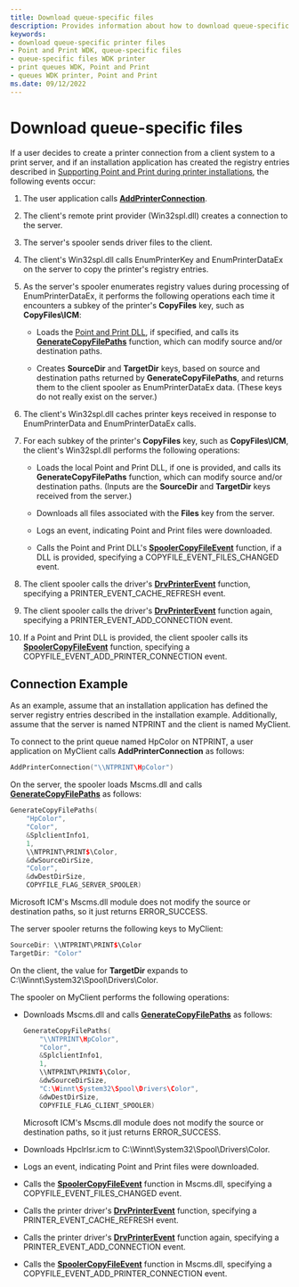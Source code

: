 ```yaml
---
title: Download queue-specific files
description: Provides information about how to download queue-specific files.
keywords:
- download queue-specific printer files
- Point and Print WDK, queue-specific files
- queue-specific files WDK printer
- print queues WDK, Point and Print
- queues WDK printer, Point and Print
ms.date: 09/12/2022
---
```


# Download queue-specific files

If a user decides to create a printer connection from a client system to a print server, and if an installation application has created the registry entries described in [Supporting Point and Print during printer installations](supporting-point-and-print-during-printer-installations.md), the following events occur:

1. The user application calls [**AddPrinterConnection**](/windows/win32/printdocs/addprinterconnection).

1. The client's remote print provider (Win32spl.dll) creates a connection to the server.

1. The server's spooler sends driver files to the client.

1. The client's Win32spl.dll calls EnumPrinterKey and EnumPrinterDataEx on the server to copy the printer's registry entries.

1. As the server's spooler enumerates registry values during processing of EnumPrinterDataEx, it performs the following operations each time it encounters a subkey of the printer's **CopyFiles** key, such as **CopyFiles\\ICM**:

    - Loads the [Point and Print DLL](point-and-print-dlls.md), if specified, and calls its [**GenerateCopyFilePaths**](/windows-hardware/drivers/ddi/winsplp/nf-winsplp-generatecopyfilepaths) function, which can modify source and/or destination paths.

    - Creates **SourceDir** and **TargetDir** keys, based on source and destination paths returned by **GenerateCopyFilePaths**, and returns them to the client spooler as EnumPrinterDataEx data. (These keys do not really exist on the server.)

1. The client's Win32spl.dll caches printer keys received in response to EnumPrinterData and EnumPrinterDataEx calls.

1. For each subkey of the printer's **CopyFiles** key, such as **CopyFiles\\ICM**, the client's Win32spl.dll performs the following operations:

    - Loads the local Point and Print DLL, if one is provided, and calls its **GenerateCopyFilePaths** function, which can modify source and/or destination paths. (Inputs are the **SourceDir** and **TargetDir** keys received from the server.)

    - Downloads all files associated with the **Files** key from the server.

    - Logs an event, indicating Point and Print files were downloaded.

    - Calls the Point and Print DLL's [**SpoolerCopyFileEvent**](/windows-hardware/drivers/ddi/winsplp/nf-winsplp-spoolercopyfileevent) function, if a DLL is provided, specifying a COPYFILE_EVENT_FILES_CHANGED event.

1. The client spooler calls the driver's [**DrvPrinterEvent**](/windows-hardware/drivers/ddi/winddiui/nf-winddiui-drvprinterevent) function, specifying a PRINTER_EVENT_CACHE_REFRESH event.

1. The client spooler calls the driver's [**DrvPrinterEvent**](/windows-hardware/drivers/ddi/winddiui/nf-winddiui-drvprinterevent) function again, specifying a PRINTER_EVENT_ADD_CONNECTION event.

1. If a Point and Print DLL is provided, the client spooler calls its [**SpoolerCopyFileEvent**](/windows-hardware/drivers/ddi/winsplp/nf-winsplp-spoolercopyfileevent) function, specifying a COPYFILE_EVENT_ADD_PRINTER_CONNECTION event.

## Connection Example

As an example, assume that an installation application has defined the server registry entries described in the installation example. Additionally, assume that the server is named NTPRINT and the client is named MyClient.

To connect to the print queue named HpColor on NTPRINT, a user application on MyClient calls **AddPrinterConnection** as follows:

```cpp
AddPrinterConnection("\\NTPRINT\HpColor")
```

On the server, the spooler loads Mscms.dll and calls [**GenerateCopyFilePaths**](/windows-hardware/drivers/ddi/winsplp/nf-winsplp-generatecopyfilepaths) as follows:

```cpp
GenerateCopyFilePaths(
    "HpColor",
    "Color",
    &SplclientInfo1,
    1,
    \\NTPRINT\PRINT$\Color,
    &dwSourceDirSize,
    "Color",
    &dwDestDirSize,
    COPYFILE_FLAG_SERVER_SPOOLER)
```

Microsoft ICM's Mscms.dll module does not modify the source or destination paths, so it just returns ERROR_SUCCESS.

The server spooler returns the following keys to MyClient:

```cpp
SourceDir: \\NTPRINT\PRINT$\Color
TargetDir: "Color"
```

On the client, the value for **TargetDir** expands to C:\\Winnt\\System32\\Spool\\Drivers\\Color.

The spooler on MyClient performs the following operations:

- Downloads Mscms.dll and calls [**GenerateCopyFilePaths**](/windows-hardware/drivers/ddi/winsplp/nf-winsplp-generatecopyfilepaths) as follows:

    ```cpp
    GenerateCopyFilePaths(
        "\\NTPRINT\HpColor",
        "Color",
        &SplclientInfo1,
        1,
        \\NTPRINT\PRINT$\Color,
        &dwSourceDirSize,
        "C:\Winnt\System32\Spool\Drivers\Color",
        &dwDestDirSize,
        COPYFILE_FLAG_CLIENT_SPOOLER)
    ```

    Microsoft ICM's Mscms.dll module does not modify the source or destination paths, so it just returns ERROR_SUCCESS.

- Downloads Hpclrlsr.icm to C:\\Winnt\\System32\\Spool\\Drivers\\Color.

- Logs an event, indicating Point and Print files were downloaded.

- Calls the [**SpoolerCopyFileEvent**](/windows-hardware/drivers/ddi/winsplp/nf-winsplp-spoolercopyfileevent) function in Mscms.dll, specifying a COPYFILE_EVENT_FILES_CHANGED event.

- Calls the printer driver's [**DrvPrinterEvent**](/windows-hardware/drivers/ddi/winddiui/nf-winddiui-drvprinterevent) function, specifying a PRINTER_EVENT_CACHE_REFRESH event.

- Calls the printer driver's [**DrvPrinterEvent**](/windows-hardware/drivers/ddi/winddiui/nf-winddiui-drvprinterevent) function again, specifying a PRINTER_EVENT_ADD_CONNECTION event.

- Calls the [**SpoolerCopyFileEvent**](/windows-hardware/drivers/ddi/winsplp/nf-winsplp-spoolercopyfileevent) function in Mscms.dll, specifying a COPYFILE_EVENT_ADD_PRINTER_CONNECTION event.
